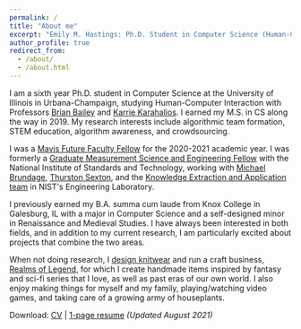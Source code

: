 ```yaml
---
permalink: /
title: "About me"
excerpt: "Emily M. Hastings: Ph.D. Student in Computer Science (Human-Computer Interaction) at the University of Illinois at Urbana-Champaign. Owner of Etsy shop Realms of Legend: Handmade fantasy and historical wares. Designer of costumes and knitting and crochet patterns."
author_profile: true
redirect_from: 
  - /about/
  - /about.html
---
```


I am a sixth year Ph.D. student in Computer Science at the University of Illinois in Urbana-Champaign, studying Human-Computer Interaction with Professors [Brian Bailey](http://orchid.cs.illinois.edu/people/bailey/index.html) and [Karrie Karahalios](http://social.cs.uiuc.edu/people/karriekarahalios.html). I earned my M.S. in CS along the way in 2019. My research interests include algorithmic team formation, STEM education, algorithm awareness, and crowdsourcing. 

I was a [Mavis Future Faculty Fellow](https://publish.illinois.edu/engr-mavis/) for the 2020-2021 academic year. I was formerly a [Graduate Measurement Science and Engineering Fellow](https://www.nist.gov/iaao/academic-affairs-office/nist-graduate-student-measurement-science-and-engineering-gmse) with the National Institute of Standards and Technology, working with [Michael Brundage](https://www.nist.gov/people/michael-p-brundage), [Thurston Sexton](https://www.nist.gov/people/thurston-sexton), and the [Knowledge Extraction and Application team](https://www.researchgate.net/project/Knowledge-Extraction-and-Application-for-Smart-Manufacturing) in NIST's Engineering Laboratory.

I previously earned my B.A. summa cum laude from Knox College in Galesburg, IL with a major in Computer Science and a self-designed minor in Renaissance and Medieval Studies. I have always been interested in both fields, and in addition to my current research, I am particularly excited about projects that combine the two areas.

When not doing research, I [design knitwear](https://www.ravelry.com/designers/emily-hastings) and run a craft business, [Realms of Legend](https://realmsoflegend.etsy.com), for which I create handmade items inspired by fantasy and sci-fi series that I love, as well as past eras of our own world. I also enjoy making things for myself and my family, playing/watching video games, and taking care of a growing army of houseplants.

Download: [CV](https://emhastings.github.io/files/cv.pdf) \| [1-page resume](https://emhastings.github.io/files/resume.pdf) _(Updated August 2021)_